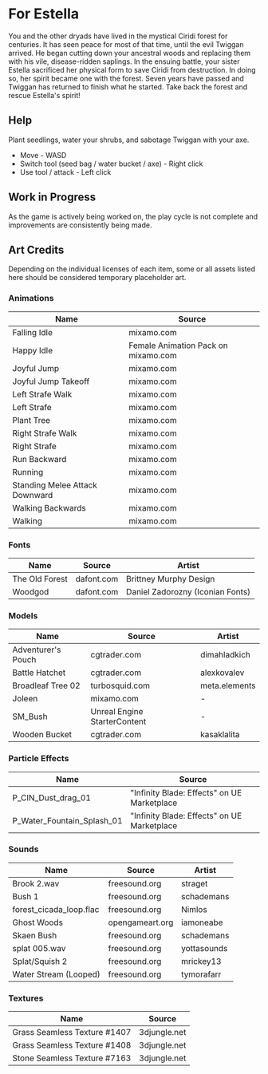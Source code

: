 
# For Estella
You and the other dryads have lived in the mystical Ciridi forest for centuries. It has seen peace for most of that time, until the evil Twiggan arrived. He began cutting down your ancestral woods and replacing them with his vile, disease-ridden saplings. In the ensuing battle, your sister Estella sacrificed her physical form to save Ciridi from destruction. In doing so, her spirit became one with the forest. Seven years have passed and Twiggan has returned to finish what he started. Take back the forest and rescue Estella's spirit!

## Help
Plant seedlings, water your shrubs, and sabotage Twiggan with your axe.

- Move - WASD
- Switch tool (seed bag / water bucket / axe) - Right click
- Use tool / attack - Left click

## Work in Progress
As the game is actively being worked on, the play cycle is not complete and improvements are consistently being made.

## Art Credits
Depending on the individual licenses of each item, some or all assets listed here should be considered temporary placeholder art.

### Animations
|Name|Source|
|--|--|
|Falling Idle|mixamo.com|
|Happy Idle|Female Animation Pack on mixamo.com|
|Joyful Jump|mixamo.com|
|Joyful Jump Takeoff|mixamo.com|
|Left Strafe Walk|mixamo.com|
|Left Strafe|mixamo.com|
|Plant Tree|mixamo.com|
|Right Strafe Walk|mixamo.com|
|Right Strafe|mixamo.com|
|Run Backward|mixamo.com|
|Running |mixamo.com|
|Standing Melee Attack Downward|mixamo.com|
|Walking Backwards|mixamo.com|
|Walking |mixamo.com|

### Fonts
|Name|Source|Artist|
|--|--|--|
|The Old Forest|dafont.com|Brittney Murphy Design|
|Woodgod|dafont.com|Daniel Zadorozny (Iconian Fonts)|

### Models
|Name|Source|Artist|
|--|--|--|
|Adventurer's Pouch|cgtrader.com|dimahladkich|
|Battle Hatchet|cgtrader.com|alexkovalev |
|Broadleaf Tree 02|turbosquid.com|meta.elements|
|Joleen|mixamo.com|-|
|SM_Bush|Unreal Engine StarterContent|-|
|Wooden Bucket|cgtrader.com|kasaklalita|

### Particle Effects
|Name|Source|
|--|--|
|P_CIN_Dust_drag_01|"Infinity Blade: Effects" on UE Marketplace|
|P_Water_Fountain_Splash_01|"Infinity Blade: Effects" on UE Marketplace|

### Sounds
|Name|Source|Artist|
|--|--|--|
|Brook 2.wav|freesound.org|straget|
|Bush 1|freesound.org|schademans|
|forest_cicada_loop.flac|freesound.org|Nimlos|
|Ghost Woods|opengameart.org|iamoneabe|
|Skaen Bush|freesound.org|schademans|
|splat 005.wav|freesound.org|yottasounds|
|Splat/Squish 2|freesound.org|mrickey13|
|Water Stream (Looped)|freesound.org|tymorafarr|

### Textures
|Name|Source|
|--|--|
|Grass Seamless Texture #1407|3djungle.net|
|Grass Seamless Texture #1408|3djungle.net|
|Stone Seamless Texture #7163|3djungle.net|